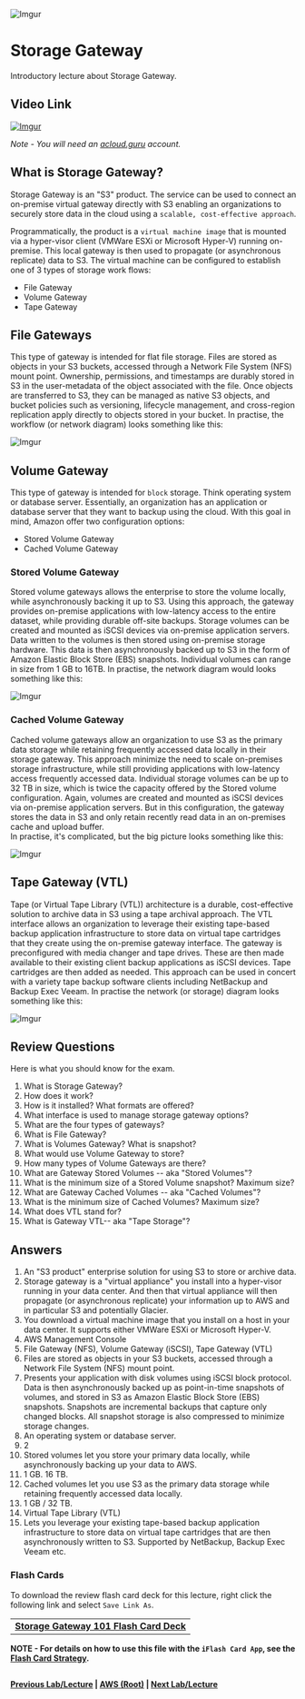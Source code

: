 ![Imgur](https://i.imgur.com/8J9RMdt.png)


Storage Gateway
=====

Introductory lecture about Storage Gateway.


## Video Link

[![Imgur](https://i.imgur.com/pcEFrzP.png)](https://acloud.guru/course/aws-certified-solutions-architect-associate/learn/storage/storage-gateway/watch)

*Note - You will need an [acloud.guru](acloud.guru) account.*


## What is Storage Gateway?

Storage Gateway is an "S3" product. The service can be used to connect an on-premise virtual gateway directly with 
S3 enabling an organizations to securely store data in the cloud using a `scalable, cost-effective approach`.

Programmatically, the product is a `virtual machine image` that is mounted via a hyper-visor client (VMWare ESXi or 
Microsoft Hyper-V) running on-premise. This local gateway is then used to propagate (or asynchronous replicate) data 
to S3. The virtual machine can be configured to establish one of 3 types of storage work flows:

  * File Gateway
  * Volume Gateway
  * Tape Gateway


## File Gateways

This type of gateway is intended for flat file storage. Files are stored as objects in your S3 buckets, 
accessed through a Network File System (NFS) mount point. Ownership, permissions, and timestamps are durably stored 
in S3 in the user-metadata of the object associated with the file. Once objects are transferred to S3, they can be 
managed as native S3 objects, and bucket policies such as versioning, lifecycle management, and cross-region 
replication apply directly to objects stored in your bucket.  In practise, the workflow (or network diagram) looks
something like this:


![Imgur](https://i.imgur.com/XH55twX.png)


## Volume Gateway

This type of gateway is intended for `block` storage. Think operating system or database server. Essentially, an 
organization has an application or database server that they want to backup using the cloud.  With this goal in
mind, Amazon offer two configuration options: 

  * Stored Volume Gateway
  * Cached Volume Gateway


### Stored Volume Gateway

Stored volume gateways allows the enterprise to store the volume locally, while asynchronously backing it up to S3. Using
this approach, the gateway provides on-premise applications with low-latency access to the entire dataset, while providing
durable off-site backups. Storage volumes can be created and mounted as iSCSI devices via on-premise
application servers. Data written to the volumes is then stored using on-premise storage hardware. This data is then 
asynchronously backed up to S3 in the form of Amazon Elastic Block Store (EBS) snapshots. Individual volumes can range
in size from 1 GB to 16TB. In practise, the network diagram would looks something like this:
    

![Imgur](https://i.imgur.com/T37FLbP.png)



### Cached Volume Gateway

Cached volume gateways allow an organization to use S3 as the primary data storage while retaining frequently 
accessed data locally in their storage gateway. This approach minimize the need to scale on-premises storage 
infrastructure, while still providing applications with low-latency access frequently accessed data. Individual storage
volumes can be up to 32 TB in size, which is twice the capacity offered by the Stored volume configuration. Again, 
volumes are created and mounted as iSCSI devices via on-premise application servers. But in this configuration, the 
gateway stores the data in S3 and only retain recently read data in an on-premises cache and upload buffer.  
In practise, it's complicated, but the big picture looks something like this:
    

![Imgur](https://i.imgur.com/je2OFhY.png)



## Tape Gateway (VTL)

Tape (or Virtual Tape Library (VTL)) architecture is a durable, cost-effective solution to archive data in S3 using
a tape archival approach. The VTL interface allows an organization to leverage their existing tape-based backup 
application infrastructure to store data on virtual tape cartridges that they create using the on-premise gateway
interface. The gateway is preconfigured with media changer and tape drives. These are then made available to their 
existing client backup applications as iSCSI devices.  Tape cartridges are then added as needed. This approach
can be used in concert with a variety tape backup software clients including NetBackup and Backup Exec Veeam. In 
practise the network (or storage) diagram looks something like this:
    

![Imgur](https://i.imgur.com/CLipMpR.png)



## Review Questions

Here is what you should know for the exam.

1.  What is Storage Gateway?
2.  How does it work?
3.  How is it installed? What formats are offered?
4.  What interface is used to manage storage gateway options?
5.  What are the four types of gateways?
6.  What is File Gateway?
7.  What is Volumes Gateway? What is snapshot?
8.  What would use Volume Gateway to store?
9.  How many types of Volume Gateways are there?
10. What are Gateway Stored Volumes -- aka "Stored Volumes"?
11. What is the minimum size of a Stored Volume snapshot? Maximum size?
12. What are Gateway Cached Volumes -- aka "Cached Volumes"? 
13. What is the minimum size of Cached Volumes? Maximum size?
14. What does VTL stand for?
15. What is Gateway VTL-- aka "Tape Storage"?


## Answers

1.  An "S3 product" enterprise solution for using S3 to store or archive data.
2.  Storage gateway is a "virtual appliance" you install into a hyper-visor running in your data center.  And then
    that virtual appliance will then propagate (or asynchronous replicate) your information up to AWS and in
    particular S3 and potentially Glacier.
3.  You download a virtual machine image that you install on a host in your data center. It supports either
    VMWare ESXi or Microsoft Hyper-V.
4.  AWS Management Console
5.  File Gateway (NFS), Volume Gateway (iSCSI), Tape Gateway (VTL)
6.  Files are stored as objects in your S3 buckets, accessed through a Network File System (NFS) mount point. 
7.  Presents your application with disk volumes using iSCSI block protocol. Data is then asynchronously backed up as 
    point-in-time snapshots of volumes, and stored in S3 as Amazon Elastic Block Store (EBS) snapshots. 
    Snapshots are incremental backups that capture only changed blocks. All snapshot storage is also compressed 
    to minimize storage changes.
8.  An operating system or database server.
9.  2
10. Stored volumes let you store your primary data locally, while asynchronously backing up your data to AWS. 
11. 1 GB. 16 TB.
12. Cached volumes let you use S3 as the primary data storage while retaining frequently accessed data locally.
13. 1 GB / 32 TB.
14. Virtual Tape Library (VTL)
15. Lets you leverage your existing tape-based backup application infrastructure to store data on virtual tape 
    cartridges that are then asynchronously written to S3. Supported by NetBackup, Backup Exec Veeam etc.


### Flash Cards
  
  To download the review flash card deck for this lecture, right click the following link and select
  `Save Link As`. 
  
  <table>
  <tr>
  <td>
  <b><a href="storage-gateway.txt" download="storage-gateway.txt">Storage Gateway 101 Flash Card Deck</a></b>
  </td>
  </tr>
  </table>
  
**NOTE - For details on how to use this file with the `iFlash Card App`, see the [Flash Card Strategy](https://github.com/bradyhouse/house/tree/master/fiddles/aws#flash-card-strategy).**  
  

## 

**[Previous Lab/Lecture](../s3/s3-encryption.md) | [AWS (Root)](../readme.adoc) | [Next Lab/Lecture](storage-gateway-exam-tips.md)**

    


